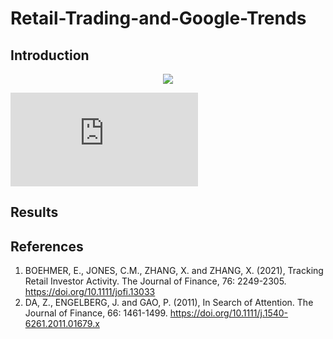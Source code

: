 # Retail-Trading-and-Google-Trends
## Introduction
<p align="center">
  <img src="https://latex.codecogs.com/png.latex?%5Cbg_white%20Y_%7Bi%2Ct%7D%3D%5Cbeta%20_%7B0%7D&plus;%5Cbeta%20_%7B1%7DX_%7B0%2Ci%2Ct-1%7D&plus;%5Csum_%7Bk%3D1%7D%5E%7BK%7D%5Clambda%20_%7Bk%7DX_%7Bk%2Ci%2Ct-1%7D&plus;%5Cvarepsilon%20_%7Bi%2Ct%7D"/>
</p>

![equation](https://latex.codecogs.com/png.latex?%5Cbg_white%20Y_%7Bi%2Ct%7D%3D%5Cbeta%20_%7B0%7D&plus;%5Cbeta%20_%7B1%7DX_%7B0%2Ci%2Ct-1%7D&plus;%5Csum_%7Bk%3D1%7D%5E%7BK%7D%5Clambda%20_%7Bk%7DX_%7Bk%2Ci%2Ct-1%7D&plus;%5Cvarepsilon%20_%7Bi%2Ct%7D)

## Results

## References
1. BOEHMER, E., JONES, C.M., ZHANG, X. and ZHANG, X. (2021), Tracking Retail Investor Activity. The Journal of Finance, 76: 2249-2305. https://doi.org/10.1111/jofi.13033
2. DA, Z., ENGELBERG, J. and GAO, P. (2011), In Search of Attention. The Journal of Finance, 66: 1461-1499. https://doi.org/10.1111/j.1540-6261.2011.01679.x
